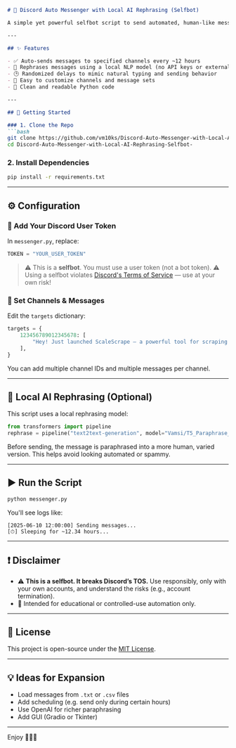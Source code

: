 ````md
# 🤖 Discord Auto Messenger with Local AI Rephrasing (Selfbot)

A simple yet powerful selfbot script to send automated, human-like messages in Discord channels at scheduled intervals — with AI-powered rephrasing using a local Transformer model (`T5_Paraphrase_Paws`).

---

## ✨ Features

- ✅ Auto-sends messages to specified channels every ~12 hours
- 🧠 Rephrases messages using a local NLP model (no API keys or external services)
- 🕒 Randomized delays to mimic natural typing and sending behavior
- 🔄 Easy to customize channels and message sets
- 🧼 Clean and readable Python code

---

## 🚀 Getting Started

### 1. Clone the Repo
```bash
git clone https://github.com/vm10ks/Discord-Auto-Messenger-with-Local-AI-Rephrasing-Selfbot-
cd Discord-Auto-Messenger-with-Local-AI-Rephrasing-Selfbot-
````

### 2. Install Dependencies

```bash
pip install -r requirements.txt
```

---

## ⚙️ Configuration

### 🔐 Add Your Discord User Token

In `messenger.py`, replace:

```python
TOKEN = "YOUR_USER_TOKEN"
```

> ⚠️ This is a **selfbot**. You must use a user token (not a bot token).
> ⚠️ Using a selfbot violates [Discord's Terms of Service](https://discord.com/terms) — use at your own risk!

### 📨 Set Channels & Messages

Edit the `targets` dictionary:

```python
targets = {
    123456789012345678: [
        "Hey! Just launched ScaleScrape — a powerful tool for scraping at scale. Who should I talk to about it?"
    ],
}
```

You can add multiple channel IDs and multiple messages per channel.

---

## 🧠 Local AI Rephrasing (Optional)

This script uses a local rephrasing model:

```python
from transformers import pipeline
rephrase = pipeline("text2text-generation", model="Vamsi/T5_Paraphrase_Paws")
```

Before sending, the message is paraphrased into a more human, varied version.
This helps avoid looking automated or spammy.

---

## ▶️ Run the Script

```bash
python messenger.py
```

You'll see logs like:

```
[2025-06-10 12:00:00] Sending messages...
[⏱] Sleeping for ~12.34 hours...
```

---

## ❗ Disclaimer

* ⚠️ **This is a selfbot. It breaks Discord’s TOS.**
  Use responsibly, only with your own accounts, and understand the risks (e.g., account termination).
* 🧪 Intended for educational or controlled-use automation only.

---

## 📄 License

This project is open-source under the [MIT License](LICENSE).

---

## 💡 Ideas for Expansion

* Load messages from `.txt` or `.csv` files
* Add scheduling (e.g. send only during certain hours)
* Use OpenAI for richer paraphrasing
* Add GUI (Gradio or Tkinter)

---

Enjoy 👨‍💻🚀

```
```
